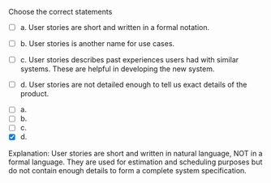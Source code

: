 <panel header=":lock::key: Correct statements about user stories">
<question>

Choose the correct statements

- [ ] a. User stories are short and written in a formal notation.
- [ ] b. User stories is another name for use cases.
- [ ] c. User stories describes past experiences users had with similar systems. These are helpful in developing the new system.
- [ ] d. User stories are not detailed enough to tell us exact details of the product.


<div slot="answer">

- [ ] a. 
- [ ] b. 
- [ ] c. 
- [x] d. 

Explanation: User stories are short and written in natural language, NOT in a formal language. They are used for estimation and scheduling purposes but do not contain enough details to form a complete system specification.

</div>
</question>
</panel>
